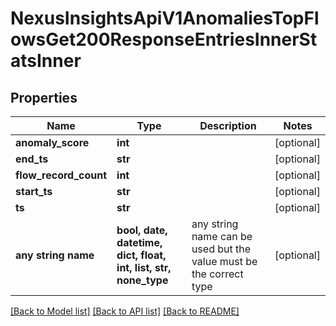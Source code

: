 # NexusInsightsApiV1AnomaliesTopFlowsGet200ResponseEntriesInnerStatsInner


## Properties
Name | Type | Description | Notes
------------ | ------------- | ------------- | -------------
**anomaly_score** | **int** |  | [optional] 
**end_ts** | **str** |  | [optional] 
**flow_record_count** | **int** |  | [optional] 
**start_ts** | **str** |  | [optional] 
**ts** | **str** |  | [optional] 
**any string name** | **bool, date, datetime, dict, float, int, list, str, none_type** | any string name can be used but the value must be the correct type | [optional]

[[Back to Model list]](../README.md#documentation-for-models) [[Back to API list]](../README.md#documentation-for-api-endpoints) [[Back to README]](../README.md)


